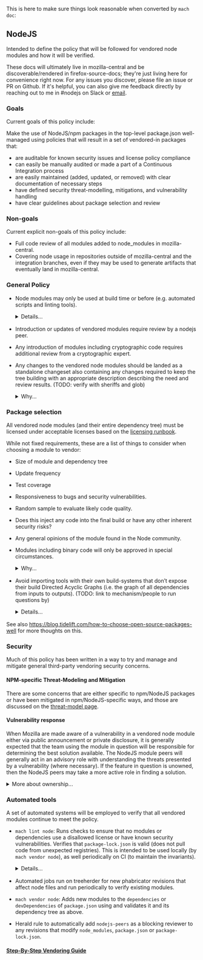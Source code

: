 This is here to make sure things look reasonable when converted by `mach doc`:
<style type="text/css">
  details {margin-bottom: 16px;}
</style>

## NodeJS

Intended to define the policy that will be followed for vendored node modules and how it will be verified.

These docs will ultimately live in mozilla-central and be discoverable/rendered
in firefox-source-docs; they're just living here for convenience right now.
For any issues you discover, please file an issue or PR on Github.  If it's
helpful, you can also give me feedback directly by
reaching out to me in #nodejs on Slack or [email](mailto:dmosedale@mozilla.com).

### Goals
Current goals of this policy include:

Make the use of NodeJS/npm packages in the top-level package.json
well-managed using policies that will result in a set of vendored-in packages that:

* are auditable for known security issues and license policy compliance
* can easily be manually audited or made a part of a Continuous Integration process
* are easily maintained (added, updated, or removed) with clear
  documentation of necessary steps
* have defined security threat-modelling, mitigations, and vulnerability
  handling
* have clear guidelines about package selection and review

### Non-goals
Current explicit non-goals of this policy include:

* Full code review of all modules added to node_modules in mozilla-central.
* Covering node usage in repositories outside of mozilla-central and the integration branches, even if they may be used to generate artifacts that eventually land in mozilla-central.

### General Policy
* Node modules may only be used at build time or before (e.g. automated scripts and linting tools).

  <details><summary>Details...</summary>

  Ultimately, we’d like to support node_modules packages for automated testing,
  and potentially for runtime inclusion as well, but to limit the scope of the
  initial vendoring project, the initial license compatibility list will be
  chosen with building (and testing?) in mind. This policy will be documented
  in the in-tree reviewer documentation, and emitted as part of the “mach
  vendor node” command.

  Why vendoring?

  * Builds work even when not connected to the network (i.e. in Continuous Integration).
  * Support build-team work towards fully-reproducible builds for security reasons
  * Avoid developer debugging pain because we get deterministic node package versions for a given checkout or branch without having to remember to `npm install`
  * Keep CI (and local, to some degree) build resource usage down by avoiding mandatory package install step.

  </details>


* Introduction or updates of vendored modules require review by a nodejs peer.

* Any introduction of modules including cryptographic code requires additional review from a cryptographic expert.

* Any changes to the vendored node modules should be landed as a standalone
  changeset also containing any changes required to keep the tree building with
  an appropriate description describing the need and review results. (TODO:
  verify with sheriffs and glob)

  <details><summary>Why...</summary>
  The intent here is to maintain a working tree across all related commits so that VCS bisect functionality continues to work.
  </details>

### Package selection

All vendored node modules (and their entire dependency tree) must be licensed
under acceptable licenses based on the [licensing
runbook](https://docs.google.com/document/d/1Oguqp43W4_ChyroJ9AJAzG1jSwkUWfKvBKVvrDxVsMg/edit).

While not fixed requirements, these are a list of things to consider when
choosing a module to vendor:

* Size of module and dependency tree
* Update frequency
* Test coverage
* Responsiveness to bugs and security vulnerabilities.
* Random sample to evaluate likely code quality.
* Does this inject any code into the final build or have any other inherent security risks?
* Any general opinions of the module found in the Node community.

* Modules including binary code will only be approved in special circumstances.
  <details><summary>Why...</summary>
  The primary intent here is to avoid the implementation complexity needed for multiple platform-specific binaries in the vendored tree.  This will be handled by having `mach vendor node` pass `--ignore-scripts` to `npm`.  Note that the failure modes of that switch are package-dependent, which could lead to unexpected build behaviors/failures.  We may wish to have the vendoring code and reviewer docs emit a message suggestion manually inspecting the ignore scripts to avoid this.

  A bit of relevant discussion here:
  > ted: I had to jump through some hoops to deal with a similar issue with
  > Python modules: https://bugzilla.mozilla.org/show_bug.cgi?id=1481612

  > gps: And to add what Ted said, we did end up vendoring a binary Python
  > wheel to work around clients not being able to compile Python C extensions
  > (especially on Windows, where Python 2.7 requires an ancient MSVC
  > toolchain).
  >
  > So we can vendor binary files in some limited circumstances. But it really
  > scares me and should be done sparingly.
  >
  > If we can compile Node modules easily enough, doing that wouldn't be
  > impossible. But the devil with compiling is likely in the unvendored source
  > dependencies. That leaves us with a bootstrap problem or we bite the bullet
  > and vendor all 3rd party software dependencies so people can compile
  > everything. That would make mozilla-central more hermetic, which I fully
  > support. But we've been unwilling to cross that bridge for various reasons.
  > Partial clones in VCS land will make a significant blocker go away. So we
  > can revisit this, I reckon.
  </details>

* Avoid importing tools with their own build-systems that don’t expose their
  build Directed Acyclic Graphs (i.e. the graph of all dependencies from inputs
  to outputs). (TODO: link to mechanism/people to run questions by)

  <details><summary>Details...</summary>

  The Firefox build system is moving towards a world where as much of the build
  dependency graph as possible is well-defined and deterministic, as well as
  efficient for incremental builds.  So we’d like to try as hard as possible to
  avoid introducing tools that provide their own build-systems that don’t
  provide a way to export their DAG to be part of the larger Firefox DAG.

  This is something we’ll need to rely on both submitters and reviewers to catch, though (per Ted), BTup (now tier 1 in Treeherder) is likely to break if node_scripts do something wrong here.

  Existing moz.build script expects called node scripts to output dependencies
  one per line, with “dep:” at the beginning of such lines.  Other schemes
  could be considered.
  </details>

See also https://blog.tidelift.com/how-to-choose-open-source-packages-well for
more thoughts on this.

### Security

Much of this policy has been written in a way to try and manage and mitigate general
third-party vendoring security concerns.

#### NPM-specific Threat-Modeling and Mitigation

There are some concerns that are either specific to npm/NodeJS packages or have
been mitigated in npm/NodeJS-specific ways, and those are discussed on the
[threat-model page](./threat-model.md).

#### Vulnerability response

When Mozilla are made aware of a vulnerability in a vendored node module either
via public announcement or private disclosure, it is generally expected that
the team using the module in question will be responsible for determining the
best solution available. The NodeJS module peers will generally act in an
advisory role with understanding the threats presented by a vulnerability
(where necessary). If the feature in question is unowned, then the NodeJS
peers may take a more active role in finding a solution.

<details><summary>More about ownership...</summary>
The NodeJS peers should not be considered as owning all of the vendored node module code.
</details>

### Automated tools
A set of automated systems will be employed to verify that all vendored modules
continue to meet the policy.

* `mach lint node`: Runs checks to ensure that no modules or dependencies use a disallowed license
or have known security vulnerabilities.  Verifies that `package-lock.json` is valid (does
not pull code from unexpected registries).  This is intended to be used locally (by
`mach vendor node`), as well periodically on CI (to maintain the invariants).

    <details><summary>Details...</summary>

    There are likely to be slightly different options for CI use (e.g. we may additionally
    do checks that require online resources or accounts, such as `snyk`, and we
    don't want to unnecessarily burden local developers).
    </details>

* Automated jobs run on treeherder for new phabricator revisions that affect
  node files and run periodically to verify existing modules.

* `mach vendor node`: Adds new modules to the `dependencies` or
  `devDependencies` of `package.json` using and validates it and its dependency tree
  as above.

* Herald rule to automatically add `nodejs-peers` as a blocking reviewer to any revisions that modify `node_modules`, `package.json` or `package-lock.json`.

#### [Step-By-Step Vendoring Guide](./how-to-vendor.md)

